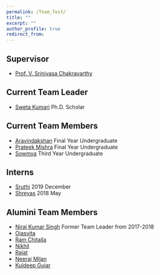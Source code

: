 ```yaml
---
permalink: /Team_Test/
title: ""
excerpt: ""
author_profile: true
redirect_from: 
---
```


## Supervisor
* [Prof. V. Srinivasa Chakravarthy](https://biotech.iitm.ac.in/Faculty/CNS_LAB/VSC.html)

## Current Team Leader
* [Sweta Kumari](https://sites.google.com/view/swetakumari/home) Ph.D. Scholar

## Current Team Members
* [Aravindakshan](mailto:bs15b006@smail.iitm.ac.in) Final Year Undergraduate
* [Prateek Mishra](mailto:bs15b024@smail.iitm.ac.in) Final Year Undergraduate
* [Sowmya](mailto:sowmyamanojna@gmail.com) Third Year Undergraduate

## Interns
* [Sruthi](mailto:sruthi.susan.kuriakose@gmail.com) 2019 December
* [Shreyas](mailto:shreyasramachandran@gmail.com) 2018 May


## Alumini Team Members
* [Niraj Kumar Singh](https://sites.google.com/view/niraj17singh/home) Former Team Leader from 2017-2018
* [Ojasvita](mailto:ojasvitawalgad@gmail.com)
* [Ram Chitalla](mailto:ram.nvgvpsr@gmail.com)
* [Nikhil](mailto:ynikhil358@gmail.com)
* [Rajat](mailto:g.rajat.97.kumar@gmail.com)
* [Neeraj Milan](mailto:neerajmilan968@gmail.com)
* [Kuldeep Gujar](mailto:kuldeepgujar001@gmail.com)
